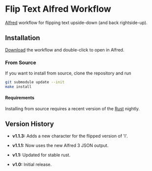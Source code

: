 # Flip Text Alfred Workflow

[Alfred][] workflow for flipping text upside-down (and back rightside-up).

[Alfred]: http://www.alfredapp.com

## Installation

[Download][] the workflow and double-click to open in Alfred.

[Download]: https://github.com/pseudogram/flip-text.alfredworkflow/releases/download/v1.2.0/Flip.Text.alfredworkflow

### From Source

If you want to install from source, clone the repository and run

```sh
git submodule update --init
make install
```

#### Requirements

Installing from source requires a recent version of the [Rust][] nightly.

[Rust]: http://www.rust-lang.org

## Version History

* **v1.1.3:** Adds a new character for the flipped version of 'l'.

* **v1.1.1:** Now uses the new Alfred 3 JSON output.

* **v1.1:** Updated for stable rust.

* **v1.0:** Initial release.

